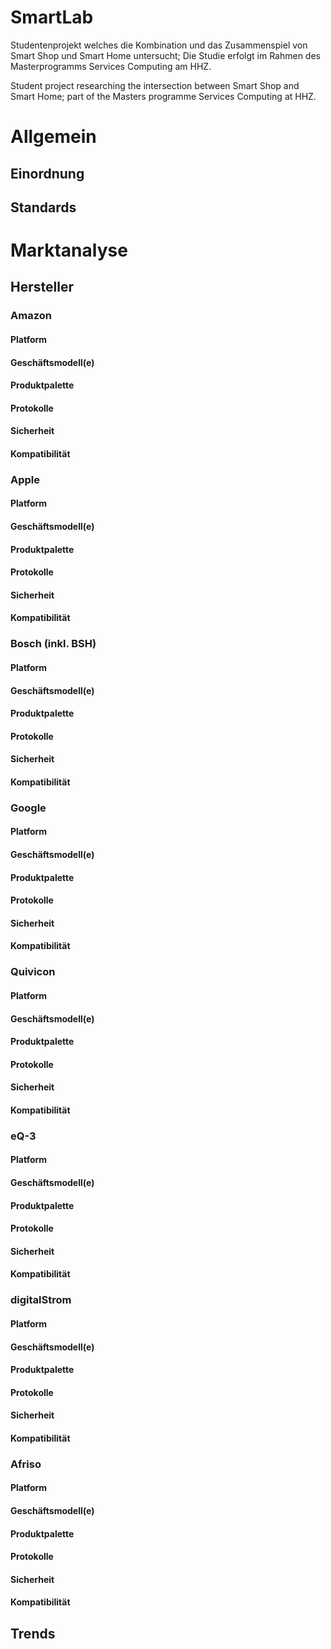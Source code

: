# SmartLab

Studentenprojekt welches die Kombination und das Zusammenspiel von Smart Shop und Smart Home untersucht; Die Studie erfolgt im Rahmen des Masterprogramms Services Computing am HHZ.

Student project researching the intersection between Smart Shop and Smart Home; part of the Masters programme Services Computing at HHZ. 

# Allgemein
## Einordnung
## Standards

# Marktanalyse
## Hersteller

### Amazon
#### Platform
#### Geschäftsmodell(e)
#### Produktpalette
#### Protokolle
#### Sicherheit
#### Kompatibilität

### Apple
#### Platform
#### Geschäftsmodell(e)
#### Produktpalette
#### Protokolle
#### Sicherheit
#### Kompatibilität

### Bosch (inkl. BSH)
#### Platform
#### Geschäftsmodell(e)
#### Produktpalette
#### Protokolle
#### Sicherheit
#### Kompatibilität

### Google
#### Platform
#### Geschäftsmodell(e)
#### Produktpalette
#### Protokolle
#### Sicherheit
#### Kompatibilität

### Quivicon
#### Platform
#### Geschäftsmodell(e)
#### Produktpalette
#### Protokolle
#### Sicherheit
#### Kompatibilität

### eQ-3
#### Platform
#### Geschäftsmodell(e)
#### Produktpalette
#### Protokolle
#### Sicherheit
#### Kompatibilität

### digitalStrom
#### Platform
#### Geschäftsmodell(e)
#### Produktpalette
#### Protokolle
#### Sicherheit
#### Kompatibilität

### Afriso
#### Platform
#### Geschäftsmodell(e)
#### Produktpalette
#### Protokolle
#### Sicherheit
#### Kompatibilität

## Trends
